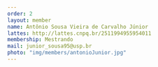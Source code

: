 ```yaml
---
order: 2
layout: member
name: Antônio Sousa Vieira de Carvalho Júnior
lattes: http://lattes.cnpq.br/2511994955954011
membership: Mestrando
mail: junior_sousa95@usp.br
photo: "img/members/antonioJunior.jpg"
---
```

